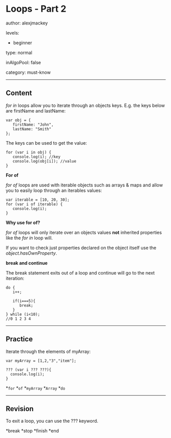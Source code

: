 # Loops - Part 2
author: alexjmackey

levels:

  - beginner

type: normal

inAlgoPool: false

category: must-know

---
## Content

*for in* loops allow you to iterate through an objects keys. E.g. the keys below are firstName and lastName:

```
var obj = {
   firstName: "John",
   lastName: "Smith"
};
```

The keys can be used to get the value:
```
for (var i in obj) {
   console.log(i); //key  
   console.log(obj[i]); //value 
}
```

**For of**

*for of* loops are used with iterable objects such as arrays & maps and allow you to easily loop through an iterables values:

```
var iterable = [10, 20, 30];
for (var i of iterable) {
   console.log(i);
}
```

**Why use for of?**

*for of* loops will only iterate over an objects values **not** inherited properties like the *for in* loop will. 

If you want to check just properties declared on the object itself use the  *object.hasOwnProperty*.

**break and continue**

The break statement exits out of a loop and continue will go to the next iteration:

```
do {
   i++;

   if(i===5){
      break;
   }  
} while (i<10);
//0 1 2 3 4

```

---
## Practice

Iterate through the elements of myArray:
```
var myArray = [1,2,"3","item"];

??? (var i ??? ???){
  console.log(i);
}
```
*`for`
*`of`
*`myArray`
*`Array`
*`do`

---
## Revision

To exit a loop, you can use the ??? keyword.

*break
*stop
*finish
*end

